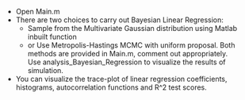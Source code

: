 - Open Main.m
- There are two choices to carry out Bayesian Linear Regression:
  - Sample from the Multivariate Gaussian distribution using Matlab inbuilt function
  - or Use Metropolis-Hastings MCMC with uniform proposal. 
 Both methods are provided in Main.m, comment out appropriately.  
Use analysis_Bayesian_Regression to visualize the results of simulation. 
 - You can visualize the trace-plot of linear regression coefficients, histograms, autocorrelation functions and R^2 test scores.
